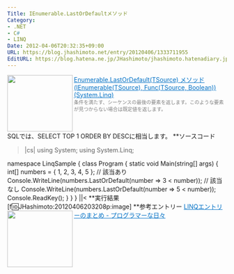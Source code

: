 ```yaml
---
Title: IEnumerable.LastOrDefaultメソッド
Category:
- .NET
- C#
- LINQ
Date: 2012-04-06T20:32:35+09:00
URL: https://blog.jhashimoto.net/entry/20120406/1333711955
EditURL: https://blog.hatena.ne.jp/JHashimoto/jhashimoto.hatenadiary.jp/atom/entry/12921228815717256501
---
```


<a href="http://msdn.microsoft.com/ja-jp/library/bb548915.aspx" target="_blank"><img class="alignleft" align="left" border="0" src="http://capture.heartrails.com/150x130/shadow?http://msdn.microsoft.com/ja-jp/library/bb548915.aspx" alt="" width="150" height="130" /></a><a style="color:#0070C5;" href="http://msdn.microsoft.com/ja-jp/library/bb548915.aspx" target="_blank">Enumerable.LastOrDefault(TSource) メソッド (IEnumerable(TSource), Func(TSource, Boolean)) (System.Linq)</a><a href="http://b.hatena.ne.jp/entry/http://msdn.microsoft.com/ja-jp/library/bb548915.aspx" target="_blank"><img border="0" src="http://b.hatena.ne.jp/entry/image/http://msdn.microsoft.com/ja-jp/library/bb548915.aspx" alt="" /></a><br><span style="color: #808080;font-size: 80%;">条件を満たす、シーケンスの最後の要素を返します。このような要素が見つからない場合は既定値を返します。</span><br style="clear:both;" />
SQLでは、SELECT TOP 1 ORDER BY DESCに相当します。
**ソースコード
>|cs|
using System;
using System.Linq;

namespace LinqSample {
    class Program {
        static void Main(string[] args) {
            int[] numbers = { 1, 2, 3, 4, 5 };
            // 該当あり
            Console.WriteLine(numbers.LastOrDefault(number => 3 < number));
            // 該当なし
            Console.WriteLine(numbers.LastOrDefault(number => 5 < number));
            Console.ReadKey();
        }
    }
}
||<
**実行結果
[f:id:JHashimoto:20120406203208p:image]
**参考エントリー
<a href="http://d.hatena.ne.jp/JHashimoto/20120309/1331283458" target="_blank" rel="nofollow"><img class="alignleft" align="left" border="0" src="http://capture.heartrails.com/150x130/shadow?http://d.hatena.ne.jp/JHashimoto/20120309/1331283458" alt="" width="150" height="130" /></a><a style="color:#0070C5;" href="http://d.hatena.ne.jp/JHashimoto/20120309/1331283458" target="_blank" rel="nofollow">LINQエントリーのまとめ - プログラマーな日々</a><a href="http://b.hatena.ne.jp/entry/http://d.hatena.ne.jp/JHashimoto/20120309/1331283458" target="_blank"><img border="0" src="http://b.hatena.ne.jp/entry/image/http://d.hatena.ne.jp/JHashimoto/20120309/1331283458" alt="" /></a><br style="clear:both;" />
